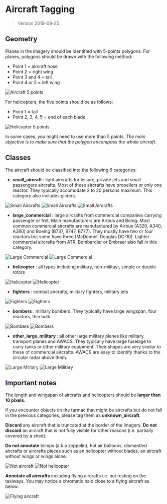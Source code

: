 # Aircraft Tagging

> Version 2019-09-25

## Geometry

Planes in the imagery should be identified with 5-points polygons. For planes, polygons should be drawn with the following method:

- Point 1 = aircraft nose
- Point 2 = right wing
- Point 3 and 4 = tail
- Point 4 or 5 = left wing

![Aircraft 5 points](resources/aircraft01.png)

For helicopters, the five points should be as follows:

- Point 1 = tail
- Point 2, 3, 4, 5 = end of each blade

![Helicopter 5 points](resources/aircraft02.png)

In some cases, you might need to use more than 5 points. *The main objective is to make sure that the polygon encompass the whole aircraft*.

## Classes

The aircraft should be classified into the following 6 categories:

- **small_aircraft** : light aircrafts for leisure, private jets and small passengers aircrafts. Most of these aircrafts have propellers or only one reactor. They typically accomodate 2 to 20 persons maximum. This category also includes gliders.

![Small Aircrafts](resources/small_aircraft_01.png)
![Small Aircrafts](resources/small_aircraft_02.png)
![Small Aircrafts](resources/small_aircraft_03.png)

- **large_commercial** : large aircrafts from commercial companies carrying passenger or fret. Main manufacturers are Airbus and Boing. Most common commercial aircrafts are manufactured by Airbus (A320, A340, A380) and Boeing (B737, B747, B777). They mostly have two or four reactors but some have three (McDonnell Douglas DC-10). Lighter commercial aircrafts from ATR, Bombardier or Embraer also fall in this category.

![Large Commercial](resources/large_commercial_01.png)
![Large Commercial](resources/large_commercial_02.png)

- **helicopter** : all types including military, non-militayr, simple or double rotors

![Helicopter](resources/helicopter_01.png)
![Helicopter](resources/helicopter_02.png)

- **fighters** : combat aircrafts, military fighters, military jets

![Fighters](resources/fighter_01.png)
![Fighters](resources/fighter_02.png)

- **bombers** : military bombers. They typically have large wingspan, four reactors, thin bulk

![Bombers](resources/bombers_01.png)
![Bombers](resources/bombers_02.png)

- **other_large_military** : all other large military planes like military transport planes and AWACS. They typically have large fuselage to carry tanks or other military equipment. Their shapes are very similar to these of commercial aircrafts. AWACS are easy to identify thanks to the circular radar above them.

![Large Military](resources/other_large_military_01.png)
![Large Military](resources/other_large_military_02.png)

## Important notes

The length and wingspan of aircrafts and helicopters should be **larger than 10 pixels**.

If you encounter objects on the tarmac that might be aircrafts but do not fall in the previous categories, please tag them as **unknown_aircraft**.

**Discard** any aircraft that is truncated at the border of the imagery. **Do not discard** an aircraft that is not fully visible for other reasons (i.e. partially covered by a shed).

**Do not annotate** blimps (a.k.a zeppelin), hot air balloons, dismantled aircrafts or aircrafts pieces such as an helicopter without blades, an aircraft without wings or wings alone.

![Not aircraft](resources/not_aircraft.png)
![Not helicopter](resources/not_helicopter.png)

**Annotate all aircrafts** including flying aircrafts i.e. not resting on the taxiways. You may notice a chromatic halo close to a flying aircraft as below.

![Flying aircraft](resources/flying_aircraft.png)
